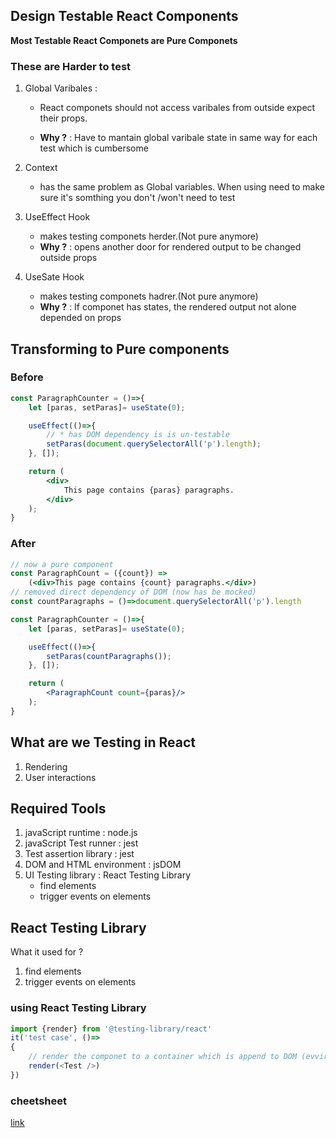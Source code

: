 ## Design Testable React Components
**Most Testable React Componets are Pure Componets**

### These are Harder to test

1. Global Varibales : 

    - React componets should not access varibales from outside expect their props.

    - **Why ?** : Have to mantain global varibale state in same way for each test which is cumbersome


2. Context 
    - has the same problem as Global variables. When using need to make sure it's somthing you don't /won't need to test
3. UseEffect Hook
    - makes testing componets herder.(Not pure anymore)
    - **Why ?** : opens another door for rendered output to be changed outside props 

4. UseSate Hook
    - makes testing componets hadrer.(Not pure anymore)
    - **Why ?** : If componet has states, the rendered output not alone depended on props


## Transforming to Pure components
### Before

```jsx
const ParagraphCounter = ()=>{
    let [paras, setParas]= useState(0);

    useEffect(()=>{
        // * has DOM dependency is is un-testable
        setParas(document.querySelectorAll('p').length);
    }, []);

    return (
        <div>
            This page contains {paras} paragraphs.
        </div>
    );
}
```
### After
```jsx
// now a pure component
const ParagraphCount = ({count}) => 
    (<div>This page contains {count} paragraphs.</div>)
// removed direct dependency of DOM (now has be mocked)
const countParagraphs = ()=>document.querySelectorAll('p').length

const ParagraphCounter = ()=>{
    let [paras, setParas]= useState(0);

    useEffect(()=>{
        setParas(countParagraphs());
    }, []);

    return (
        <ParagraphCount count={paras}/>
    );
}
```

## What are we Testing in React
1. Rendering
2. User interactions

## Required Tools
1. javaScript runtime : node.js
2. javaScript Test runner : jest
3. Test assertion library : jest
4. DOM and HTML environment : jsDOM
5. UI Testing library : React Testing Library 
    - find elements
    - trigger events on elements

## React Testing Library
What it used for ?
1. find elements
2. trigger events on elements

### using React Testing Library

```js
import {render} from '@testing-library/react'
it('test case', ()=>
{
    // render the componet to a container which is append to DOM (evvironment like jsDOM)
    render(<Test />)
})
```

### cheetsheet
[link](https://testing-library.com/docs/react-testing-library/cheatsheet/)
